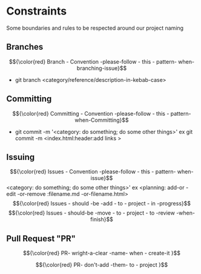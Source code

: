 # Constraints

Some boundaries and rules to be respected  around our project naming

## Branches

 $${\color{red}  Branch - Convention -please-follow - this - pattern- when- branching-issue}$$

- git branch <category/reference/description-in-kebab-case>
  
## Committing  

 $${\color{red}  Committing - Convention -please-follow - this - pattern- when-Committing}$$

- git commit -m '<category: do something; do some other things>'
ex
git commit -m <index.html:header:add links >

## Issuing

 $${\color{red}  Issues - Convention -please-follow - this - pattern- when-issue}$$
<category: do something; do some other things>'
ex
<planning: add-or -edit -or-remove :filename.md -or-filename.html>
$${\color{red}  Issues - should -be -add  - to  - project - in -progress}$$
$${\color{red}  Issues - should-be -move  - to  - project - to -review -when-finish}$$

## Pull Request "PR"

$${\color{red}  PR- wright-a-clear  -name- when  - create-it  }$$

$${\color{red}  PR- don't-add  -them- to  - project  }$$
